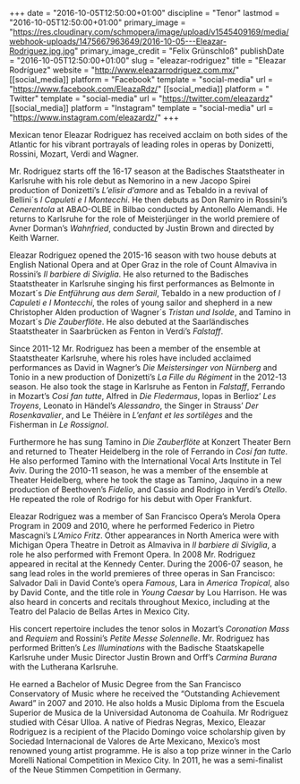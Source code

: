 +++
date = "2016-10-05T12:50:00+01:00"
discipline = "Tenor"
lastmod = "2016-10-05T12:50:00+01:00"
primary_image = "https://res.cloudinary.com/schmopera/image/upload/v1545409169/media/webhook-uploads/1475667963649/2016-10-05---Eleazar-Rodriguez.jpg.jpg"
primary_image_credit = "Felix Grünschloß"
publishDate = "2016-10-05T12:50:00+01:00"
slug = "eleazar-rodriguez"
title = "Eleazar Rodríguez"
website = "http://www.eleazarrodriguez.com.mx/"
[[social_media]]
platform = "Facebook"
template = "social-media"
url = "https://www.facebook.com/EleazaRdz/"
[[social_media]]
platform = " Twitter"
template = "social-media"
url = "https://twitter.com/eleazardz"
[[social_media]]
platform = "Instagram"
template = "social-media"
url = "https://www.instagram.com/eleazardz/"
+++

Mexican tenor Eleazar Rodriguez has received acclaim on both sides of the Atlantic for his vibrant portrayals of leading roles in operas by Donizetti, Rossini, Mozart, Verdi and Wagner.

Mr. Rodriguez starts off the 16-17 season at the Badisches Staatstheater in Karlsruhe with his role debut as Nemorino in a new Jacopo Spirei production of Donizetti’s *L’elisir d’amore* and as Tebaldo in a revival of Bellini´s *I Capuleti e I Montecchi*. He then debuts as Don Ramiro in Rossini’s *Cenerentola* at ABAO-OLBE in Bilbao conducted by Antonello Alemandi. He returns to Karlsruhe for the role of Meisterjünger in the world premiere of Avner Dorman’s *Wahnfried*, conducted by Justin Brown and directed by Keith Warner.

Eleazar Rodriguez opened the 2015-16 season with two house debuts at English National Opera and at Oper Graz in the role of Count Almaviva in Rossini’s *Il barbiere di Siviglia*. He also returned to the Badisches Staatstheater in Karlsruhe singing his first performances as Belmonte in Mozart´s *Die Entführung aus dem Serail*, Tebaldo in a new production of *I Capuleti e I Montecchi*, the roles of young sailor and shepherd in a new Christopher Alden production of Wagner´s *Tristan und Isolde*, and Tamino in Mozart´s *Die Zauberflöte*. He also debuted at the Saarländisches Staatstheater in Saarbrücken as Fenton in Verdi’s *Falstaff*.

Since 2011-12 Mr. Rodriguez has been a member of the ensemble at Staatstheater Karlsruhe, where his roles have included acclaimed performances as David in Wagner’s *Die Meistersinger von Nürnberg* and Tonio in a new production of Donizetti’s *La Fille du Régiment* in the 2012-13 season. He also took the stage in Karlsruhe as Fenton in *Falstaff*, Ferrando in Mozart’s *Cosi fan tutte*, Alfred in *Die Fledermaus*, Iopas in Berlioz’ *Les Troyens*, Leonato in Händel’s *Alessandro*, the Singer in Strauss’ *Der Rosenkavalier*, and Le Théière in *L’enfant et les sortilèges* and the Fisherman in *Le Rossignol*.

Furthermore he has sung Tamino in *Die Zauberflöte* at Konzert Theater Bern and returned to Theater Heidelberg in the role of Ferrando in *Cosí fan tutte*. He also performed Tamino with the International Vocal Arts Institute in Tel Aviv. During the 2010-11 season, he was a member of the ensemble at Theater Heidelberg, where he took the stage as Tamino, Jaquino in a new production of Beethoven’s *Fidelio*, and Cassio and Rodrigo in Verdi’s *Otello*. He repeated the role of Rodrigo for his debut with Oper Frankfurt.

Eleazar Rodriguez was a member of San Francisco Opera’s Merola Opera Program in 2009 and 2010, where he performed Federico in Pietro Mascagni’s *L’Amico Fritz*. Other appearances in North America were with Michigan Opera Theatre in Detroit as Almaviva in *Il barbiere di Siviglia*, a role he also performed with Fremont Opera. In 2008 Mr. Rodriguez appeared in recital at the Kennedy Center. During the 2006-07 season, he sang lead roles in the world premieres of three operas in San Francisco: Salvador Dali in David Conte’s opera *Famous*, Lara in *America Tropical*, also by David Conte, and the title role in *Young Caesar* by Lou Harrison. He was also heard in concerts and recitals throughout Mexico, including at the Teatro del Palacio de Bellas Artes in Mexico City.

His concert repertoire includes the tenor solos in Mozart’s *Coronation Mass* and *Requiem* and Rossini’s *Petite Messe Solennelle*. Mr. Rodriguez has performed Britten’s *Les Illuminations* with the Badische Staatskapelle Karlsruhe under Music Director Justin Brown and Orff’s *Carmina Burana* with the Lutherana Karlsruhe.

He earned a Bachelor of Music Degree from the San Francisco Conservatory of Music where he received the “Outstanding Achievement Award” in 2007 and 2010. He also holds a Music Diploma from the Escuela Superior de Musica de la Universidad Autonoma de Coahuila. Mr Rodriguez studied with César Ulloa. A native of Piedras Negras, Mexico, Eleazar Rodriguez is a recipient of the Placido Domingo voice scholarship given by Sociedad Internacional de Valores de Arte Mexicano, Mexico’s most renowned young artist programme. He is also a top prize winner in the Carlo Morelli National Competition in Mexico City. In 2011, he was a semi-finalist of the Neue Stimmen Competition in Germany.
